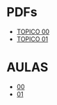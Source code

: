 # PDFs
* [TOPICO 00](https://www.dropbox.com/s/83wnkddh4dswlrs/Topico-00.pdf)
* [TOPICO 01](https://www.dropbox.com/s/ou3zd6t79gjgbaz/Topico-01.pdf)

# AULAS
* [00](https://drive.google.com/file/d/1NlWaBoBtKSGMQza50iHCIzGfrT010er5/view)
* [01](https://drive.google.com/file/d/1R8ny_HS1cnNAMDMM2HNdhf3X6Z91K7Qv/edit)